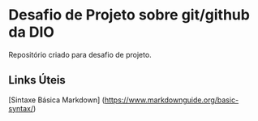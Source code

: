 # Desafio de Projeto sobre git/github da DIO
Repositório criado para desafio de projeto.

## Links Úteis
[Sintaxe Básica Markdown] (https://www.markdownguide.org/basic-syntax/)
